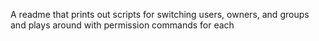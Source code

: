A readme that prints out scripts for switching users, owners, and groups and plays around with permission commands for each
